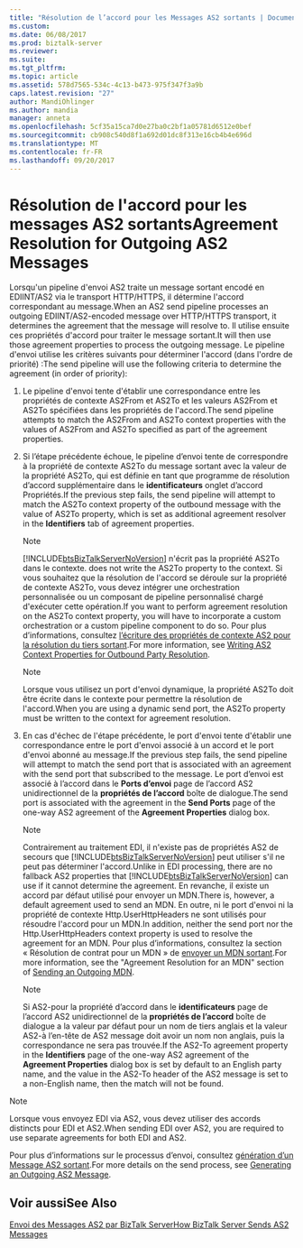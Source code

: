 ```yaml
---
title: "Résolution de l’accord pour les Messages AS2 sortants | Documents Microsoft"
ms.custom: 
ms.date: 06/08/2017
ms.prod: biztalk-server
ms.reviewer: 
ms.suite: 
ms.tgt_pltfrm: 
ms.topic: article
ms.assetid: 578d7565-534c-4c13-b473-975f347f3a9b
caps.latest.revision: "27"
author: MandiOhlinger
ms.author: mandia
manager: anneta
ms.openlocfilehash: 5cf35a15ca7d0e27ba0c2bf1a05781d6512e0bef
ms.sourcegitcommit: cb908c540d8f1a692d01dc8f313e16cb4b4e696d
ms.translationtype: MT
ms.contentlocale: fr-FR
ms.lasthandoff: 09/20/2017
---
```

# <a name="agreement-resolution-for-outgoing-as2-messages"></a><span data-ttu-id="bec8f-102">Résolution de l'accord pour les messages AS2 sortants</span><span class="sxs-lookup"><span data-stu-id="bec8f-102">Agreement Resolution for Outgoing AS2 Messages</span></span>
<span data-ttu-id="bec8f-103">Lorsqu'un pipeline d'envoi AS2 traite un message sortant encodé en EDIINT/AS2 via le transport HTTP/HTTPS, il détermine l'accord correspondant au message.</span><span class="sxs-lookup"><span data-stu-id="bec8f-103">When an AS2 send pipeline processes an outgoing EDIINT/AS2-encoded message over HTTP/HTTPS transport, it determines the agreement that the message will resolve to.</span></span> <span data-ttu-id="bec8f-104">Il utilise ensuite ces propriétés d'accord pour traiter le message sortant.</span><span class="sxs-lookup"><span data-stu-id="bec8f-104">It will then use those agreement properties to process the outgoing message.</span></span> <span data-ttu-id="bec8f-105">Le pipeline d'envoi utilise les critères suivants pour déterminer l'accord (dans l'ordre de priorité) :</span><span class="sxs-lookup"><span data-stu-id="bec8f-105">The send pipeline will use the following criteria to determine the agreement (in order of priority):</span></span>  
  
1.  <span data-ttu-id="bec8f-106">Le pipeline d'envoi tente d'établir une correspondance entre les propriétés de contexte AS2From et AS2To et les valeurs AS2From et AS2To spécifiées dans les propriétés de l'accord.</span><span class="sxs-lookup"><span data-stu-id="bec8f-106">The send pipeline attempts to match the AS2From and AS2To context properties with the values of AS2From and AS2To specified as part of the agreement properties.</span></span>  
  
2.  <span data-ttu-id="bec8f-107">Si l’étape précédente échoue, le pipeline d’envoi tente de correspondre à la propriété de contexte AS2To du message sortant avec la valeur de la propriété AS2To, qui est définie en tant que programme de résolution d’accord supplémentaire dans le **identificateurs** onglet d’accord Propriétés.</span><span class="sxs-lookup"><span data-stu-id="bec8f-107">If the previous step fails, the send pipeline will attempt to match the AS2To context property of the outbound message with the value of AS2To property, which is set as additional agreement resolver in the **Identifiers** tab of agreement properties.</span></span>  
  
    > [!NOTE]
    >  [!INCLUDE[btsBizTalkServerNoVersion](../includes/btsbiztalkservernoversion-md.md)]<span data-ttu-id="bec8f-108"> n'écrit pas la propriété AS2To dans le contexte.</span><span class="sxs-lookup"><span data-stu-id="bec8f-108"> does not write the AS2To property to the context.</span></span> <span data-ttu-id="bec8f-109">Si vous souhaitez que la résolution de l'accord se déroule sur la propriété de contexte AS2To, vous devez intégrer une orchestration personnalisée ou un composant de pipeline personnalisé chargé d'exécuter cette opération.</span><span class="sxs-lookup"><span data-stu-id="bec8f-109">If you want to perform agreement resolution on the AS2To context property, you will have to incorporate a custom orchestration or a custom pipeline component to do so.</span></span> <span data-ttu-id="bec8f-110">Pour plus d’informations, consultez [l’écriture des propriétés de contexte AS2 pour la résolution du tiers sortant](../core/writing-as2-context-properties-for-outbound-party-resolution.md).</span><span class="sxs-lookup"><span data-stu-id="bec8f-110">For more information, see [Writing AS2 Context Properties for Outbound Party Resolution](../core/writing-as2-context-properties-for-outbound-party-resolution.md).</span></span>  
  
    > [!NOTE]
    >  <span data-ttu-id="bec8f-111">Lorsque vous utilisez un port d'envoi dynamique, la propriété AS2To doit être écrite dans le contexte pour permettre la résolution de l'accord.</span><span class="sxs-lookup"><span data-stu-id="bec8f-111">When you are using a dynamic send port, the AS2To property must be written to the context for agreement resolution.</span></span>  
  
3.  <span data-ttu-id="bec8f-112">En cas d'échec de l'étape précédente, le port d'envoi tente d'établir une correspondance entre le port d'envoi associé à un accord et le port d'envoi abonné au message.</span><span class="sxs-lookup"><span data-stu-id="bec8f-112">If the previous step fails, the send pipeline will attempt to match the send port that is associated with an agreement with the send port that subscribed to the message.</span></span> <span data-ttu-id="bec8f-113">Le port d’envoi est associé à l’accord dans le **Ports d’envoi** page de l’accord AS2 unidirectionnel de la **propriétés de l’accord** boîte de dialogue.</span><span class="sxs-lookup"><span data-stu-id="bec8f-113">The send port is associated with the agreement in the **Send Ports** page of the one-way AS2 agreement of the **Agreement Properties** dialog box.</span></span>  
  
    > [!NOTE]
    >  <span data-ttu-id="bec8f-114">Contrairement au traitement EDI, il n'existe pas de propriétés AS2 de secours que [!INCLUDE[btsBizTalkServerNoVersion](../includes/btsbiztalkservernoversion-md.md)] peut utiliser s'il ne peut pas déterminer l'accord.</span><span class="sxs-lookup"><span data-stu-id="bec8f-114">Unlike in EDI processing, there are no fallback AS2 properties that [!INCLUDE[btsBizTalkServerNoVersion](../includes/btsbiztalkservernoversion-md.md)] can use if it cannot determine the agreement.</span></span> <span data-ttu-id="bec8f-115">En revanche, il existe un accord par défaut utilisé pour envoyer un MDN.</span><span class="sxs-lookup"><span data-stu-id="bec8f-115">There is, however, a default agreement used to send an MDN.</span></span> <span data-ttu-id="bec8f-116">En outre, ni le port d'envoi ni la propriété de contexte Http.UserHttpHeaders ne sont utilisés pour résoudre l'accord pour un MDN.</span><span class="sxs-lookup"><span data-stu-id="bec8f-116">In addition, neither the send port nor the Http.UserHttpHeaders context property is used to resolve the agreement for an MDN.</span></span> <span data-ttu-id="bec8f-117">Pour plus d’informations, consultez la section « Résolution de contrat pour un MDN » de [envoyer un MDN sortant](../core/sending-an-outgoing-mdn.md).</span><span class="sxs-lookup"><span data-stu-id="bec8f-117">For more information, see the "Agreement Resolution for an MDN" section of [Sending an Outgoing MDN](../core/sending-an-outgoing-mdn.md).</span></span>  
  
    > [!NOTE]
    >  <span data-ttu-id="bec8f-118">Si AS2-pour la propriété d’accord dans le **identificateurs** page de l’accord AS2 unidirectionnel de la **propriétés de l’accord** boîte de dialogue a la valeur par défaut pour un nom de tiers anglais et la valeur AS2-à l’en-tête de AS2 message doit avoir un nom non anglais, puis la correspondance ne sera pas trouvée.</span><span class="sxs-lookup"><span data-stu-id="bec8f-118">If the AS2-To agreement property in the **Identifiers** page of the one-way AS2 agreement of the **Agreement Properties** dialog box is set by default to an English party name, and the value in the AS2-To header of the AS2 message is set to a non-English name, then the match will not be found.</span></span>  
  
> [!NOTE]
>  <span data-ttu-id="bec8f-119">Lorsque vous envoyez EDI via AS2, vous devez utiliser des accords distincts pour EDI et AS2.</span><span class="sxs-lookup"><span data-stu-id="bec8f-119">When sending EDI over AS2, you are required to use separate agreements for both EDI and AS2.</span></span>  
  
 <span data-ttu-id="bec8f-120">Pour plus d’informations sur le processus d’envoi, consultez [génération d’un Message AS2 sortant](../core/generating-an-outgoing-as2-message.md).</span><span class="sxs-lookup"><span data-stu-id="bec8f-120">For more details on the send process, see [Generating an Outgoing AS2 Message](../core/generating-an-outgoing-as2-message.md).</span></span>  
  
## <a name="see-also"></a><span data-ttu-id="bec8f-121">Voir aussi</span><span class="sxs-lookup"><span data-stu-id="bec8f-121">See Also</span></span>  
 [<span data-ttu-id="bec8f-122">Envoi des Messages AS2 par BizTalk Server</span><span class="sxs-lookup"><span data-stu-id="bec8f-122">How BizTalk Server Sends AS2 Messages</span></span>](../core/how-biztalk-server-sends-as2-messages.md)
